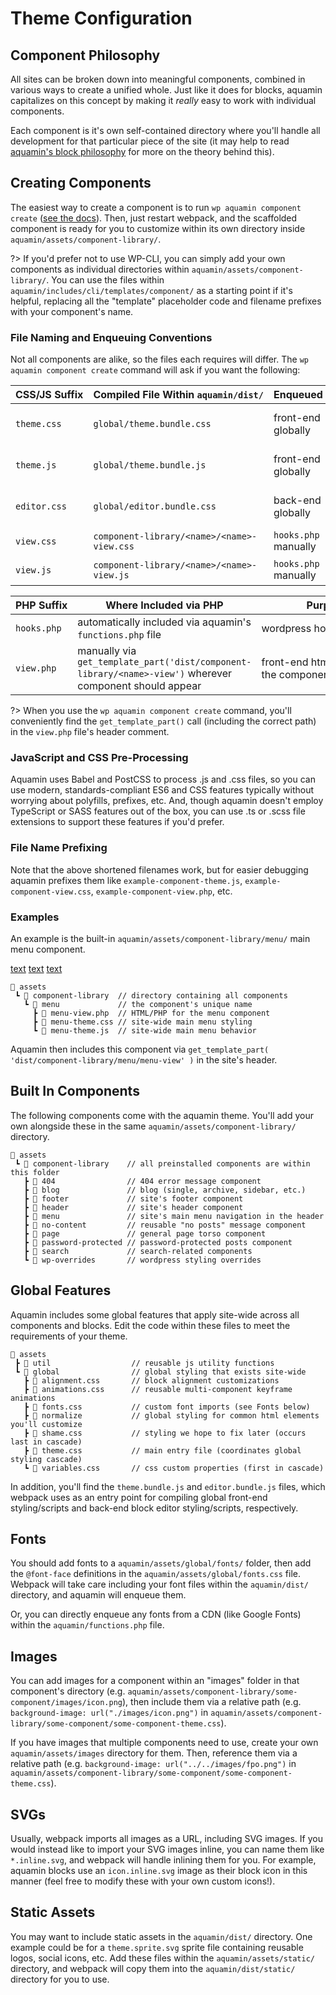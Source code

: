 # Theme Configuration

## Component Philosophy
All sites can be broken down into meaningful components, combined in various ways to create a unified whole. Just like it does for blocks, aquamin capitalizes on this concept by making it _really_ easy to work with individual components.

Each component is it's own self-contained directory where you'll handle all development for that particular piece of the site (it may help to read [aquamin's block philosophy](/features/block-configuration#block-philosophy) for more on the theory behind this).

## Creating Components

The easiest way to create a component is to run `wp aquamin component create` ([see the docs](features/wp-cli#wp-aquamin-component-create)). Then, just restart webpack, and the scaffolded component is ready for you to customize within its own directory inside `aquamin/assets/component-library/`.

?> If you'd prefer not to use WP-CLI, you can simply add your own components as individual directories within `aquamin/assets/component-library/`. You can use the files within `aquamin/includes/cli/templates/component/` as a starting point if it's helpful, replacing all the "template" placeholder code and filename prefixes with your component's name.

### File Naming and Enqueuing Conventions

Not all components are alike, so the files each requires will differ. The `wp aquamin component create` command will ask if you want the following:

|  CSS/JS&nbsp;Suffix  | Compiled&nbsp;File&nbsp;Within&nbsp;`aquamin/dist/`  | Enqueued&nbsp;By           | Purpose
|  -              | -                                          | -                     | - 
|  `theme.css`    | `global/theme.bundle.css`                  | front-end globally    | theme-wide styling
|  `theme.js`     | `global/theme.bundle.js`                   | front-end globally    | theme-wide behavior
|  `editor.css`   | `global/editor.bundle.css`                 | back-end globally     | block editor styling
|  `view.css`     | `component-library/<name>/<name>-view.css` | `hooks.php` manually  | component styling
|  `view.js`      | `component-library/<name>/<name>-view.js`  | `hooks.php` manually  | component behavior

|  PHP&nbsp;Suffix  | Where Included via PHP                                                                                    | Purpose
|  -                | -                                                                                                         | -
|  `hooks.php`      | automatically included via aquamin's `functions.php` file                                                 | wordpress&nbsp;hooks&nbsp;and&nbsp;filters
|  `view.php`       | manually via `get_template_part('dist/component-library/<name>-view')` wherever component should appear | front-end html output of the component

?> When you use the `wp aquamin component create` command, you'll conveniently find the `get_template_part()` call (including the correct path) in the  `view.php` file's header comment.

### JavaScript and CSS Pre-Processing

Aquamin uses Babel and PostCSS to process .js and .css files, so you can use modern, standards-compliant ES6 and CSS features typically without worrying about polyfills, prefixes, etc. And, though aquamin doesn't employ TypeScript or SASS features out of the box, you can use .ts or .scss file extensions to support these features if you'd prefer.


### File Name Prefixing

Note that the above shortened filenames work, but for easier debugging aquamin prefixes them like `example-component-theme.js`, `example-component-view.css`, `example-component-view.php`, etc.

### Examples

An example is the built-in `aquamin/assets/component-library/menu/` main menu component.

[text](../../assets/component-library/menu/menu-theme.css) [text](../../assets/component-library/menu/menu-theme.js) [text](../../assets/component-library/menu/menu-view.php)

```
📂 assets
 ┗ 📂 component-library  // directory containing all components
   ┗ 📂 menu             // the component's unique name
     ┣ 📄 menu-view.php  // HTML/PHP for the menu component
     ┣ 📄 menu-theme.css // site-wide main menu styling
     ┗ 📄 menu-theme.js  // site-wide main menu behavior
```

Aquamin then includes this component via `get_template_part( 'dist/component-library/menu/menu-view' )` in the site's header.

## Built In Components

The following components come with the aquamin theme. You'll add your own alongside these in the same `aquamin/assets/component-library/` directory.

```
📂 assets
 ┗ 📂 component-library    // all preinstalled components are within this folder
   ┣ 📂 404                // 404 error message component
   ┣ 📂 blog               // blog (single, archive, sidebar, etc.)
   ┣ 📂 footer             // site's footer component
   ┣ 📂 header             // site's header component
   ┣ 📂 menu               // site's main menu navigation in the header
   ┣ 📂 no-content         // reusable "no posts" message component
   ┣ 📂 page               // general page torso component
   ┣ 📂 password-protected // password-protected posts component
   ┣ 📂 search             // search-related components
   ┗ 📂 wp-overrides       // wordpress styling overrides
```

## Global Features

Aquamin includes some global features that apply site-wide across all components and blocks. Edit the code within these files to meet the requirements of your theme.

```
📂 assets
 ┣ 📂 util                  // reusable js utility functions
 ┗ 📂 global                // global styling that exists site-wide
   ┣ 📄 alignment.css       // block alignment customizations
   ┣ 📄 animations.css      // reusable multi-component keyframe animations
   ┣ 📄 fonts.css           // custom font imports (see Fonts below)
   ┣ 📂 normalize           // global styling for common html elements you'll customize
   ┣ 📄 shame.css           // styling we hope to fix later (occurs last in cascade)
   ┣ 📄 theme.css           // main entry file (coordinates global styling cascade)
   ┗ 📄 variables.css       // css custom properties (first in cascade)
```

In addition, you'll find the `theme.bundle.js` and `editor.bundle.js` files, which webpack uses as an entry point for compiling global front-end styling/scripts and back-end block editor styling/scripts, respectively.

## Fonts
You should add fonts to a `aquamin/assets/global/fonts/` folder, then add the `@font-face` definitions in the `aquamin/assets/global/fonts.css` file. Webpack will take care including your font files within the `aquamin/dist/` directory, and aquamin will enqueue them.

Or, you can directly enqueue any fonts from a CDN (like Google Fonts) within the `aquamin/functions.php` file.

## Images

You can add images for a component within an "images" folder in that component's directory (e.g. `aquamin/assets/component-library/some-component/images/icon.png`), then include them via a relative path (e.g. `background-image: url("./images/icon.png")` in `aquamin/assets/component-library/some-component/some-component-theme.css`).

If you have images that multiple components need to use, create your own `aquamin/assets/images` directory for them. Then, reference them via a relative path (e.g. `background-image: url("../../images/fpo.png")` in `aquamin/assets/component-library/some-component/some-component-theme.css`).

## SVGs

Usually, webpack imports all images as a URL, including SVG images. If you would instead like to import your SVG images inline, you can name them like `*.inline.svg`, and webpack will handle inlining them for you. For example, aquamin blocks use an `icon.inline.svg` image as their block icon in this manner (feel free to modify these with your own custom icons!).

## Static Assets

You may want to include static assets in the `aquamin/dist/` directory. One example could be for a `theme.sprite.svg` sprite file containing reusable logos, social icons, etc. Add these files within the `aquamin/assets/static/` directory, and webpack will copy them into the `aquamin/dist/static/` directory for you to use.